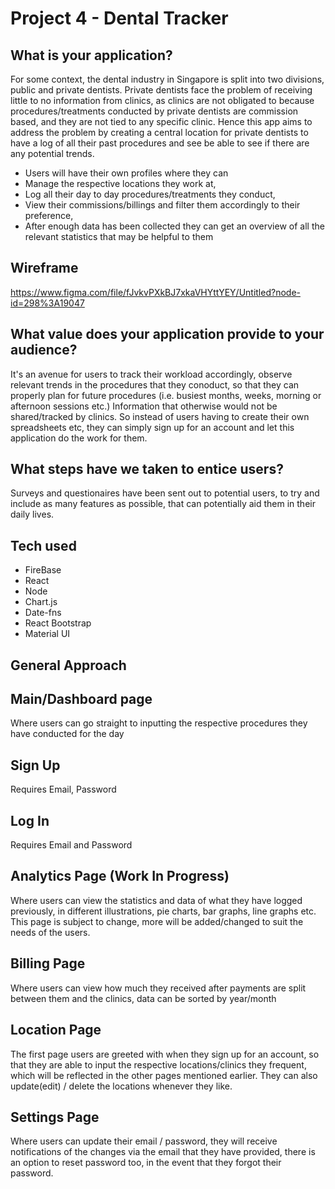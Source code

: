 # Project 4 - Dental Tracker

## What is your application? 

For some context, the dental industry in Singapore is split into two divisions, public and private dentists. Private dentists face the problem of receiving little to no information from clinics, as clinics are not obligated to because procedures/treatments conducted by private dentists are commission based, and they are not tied to any specific clinic. 
Hence this app aims to address the problem by creating a central location for private dentists to have a log of all their past procedures and see be able to see if there are any potential trends.

* Users will have their own profiles where they can 
* Manage the respective locations they work at,
* Log all their day to day procedures/treatments they conduct,
* View their commissions/billings and filter them accordingly to their preference,
* After enough data has been collected they can get an overview of all the relevant statistics that may be helpful to them

## Wireframe
https://www.figma.com/file/fJvkvPXkBJ7xkaVHYttYEY/Untitled?node-id=298%3A19047

## What value does your application provide to your audience?
It's an avenue for users to track their workload accordingly, observe relevant trends in the procedures that they conoduct, so that they can properly plan for future procedures (i.e. busiest months, weeks, morning or afternoon sessions etc.) Information that otherwise would not be shared/tracked by clinics. So instead of users having to create their own spreadsheets etc, they can simply sign up for an account and let this application do the work for them.
 
## What steps have we taken to entice users?
Surveys and questionaires have been sent out to potential users, to try and include as many features as possible, that can potentially aid them in their daily lives. 
 
## Tech used
* FireBase
* React
* Node
* Chart.js
* Date-fns
* React Bootstrap
* Material UI
 
## General Approach
## Main/Dashboard page
Where users can go straight to inputting the respective procedures they have conducted for the day
 
## Sign Up
Requires Email, Password
 
## Log In
Requires Email and Password

## Analytics Page (Work In Progress)
Where users can view the statistics and data of what they have logged previously, in different illustrations, pie charts, bar graphs, line graphs etc. This page is subject to change, more will be added/changed to suit the needs of the users.
 
## Billing Page
Where users can view how much they received after payments are split between them and the clinics, data can be sorted by year/month
 
## Location Page
The first page users are greeted with when they sign up for an account, so that they are able to input the respective locations/clinics they frequent, which will be reflected in the other pages mentioned earlier. They can also update(edit) / delete the locations whenever they like.
 
## Settings Page
Where users can update their email / password, they will receive notifications of the changes via the email that they have provided, there is an option to reset password too, in the event that they forgot their password.

